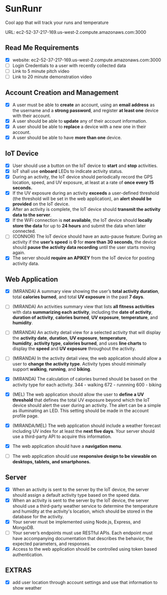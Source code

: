 
# SunRunr
Cool app that will track your runs and temperature

URL: ec2-52-37-217-169.us-west-2.compute.amazonaws.com:3000

## Read Me Requirements
 - [x] website: ec2-52-37-217-169.us-west-2.compute.amazonaws.com:3000
 - [ ] Login Credentials to a user with recently collected data
 - [ ] Link to 5 minute pitch video
 - [ ] Link to 20 minute demonstration video
## Account Creation and Management
 - [x] A user must be able to **create** an account, using an **email address** as the username and a **strong password**, and register **at least one** device with their account.
 - [x] A user should be able to **update** any of their account information.
 - [x] A user should be able to **replace** a device with a new one in their account.
 - [x] A user should be able to have **more than one** device.
## IoT Device
 - [x] User should use a button on the IoT device to **start** and **stop** activities.
 - [X] IoT shall use **onboard** LEDs to indicate activity status.
 - [X] During an activity, the IoT device should periodically record the GPS location, speed, and UV exposure, at least at a rate of **once every 15 seconds.**
 - [x] If the UV exposure during an activity **exceeds** a user-defined
       threshold (the threshold will be set in the web application), an
       **alert should be provided** on the IoT device.
 - [x] After an activity is complete, the IoT device should **transmit the
       activity data to the server**.
 - [x] If the WiFi connection is **not available**, the IoT device should
       **locally store the data** for up to **24 hours** and submit the data
       when later connected.
 - [ ] (CONNOR) The IoT device should have an auto-pause feature: During an
       activity if the **user’s speed** is **0** for **more than 30 seconds**, the
       device should **pause the activity data recording** until the user
       starts moving again.
 - [x] The server should **require an APIKEY** from the IoT device for
       posting activity data.
## Web Application
 - [x] (MIRANDA) A summary view showing the user’s **total activity duration**, total 
       **calories burned**, and total **UV exposure** in the past **7 days**.
 - [ ] (MIRANDA) An activities summary view that lists **all fitness activities** with
       data **summarizing each activity**, including the **date of activity**,  
       **duration of activity**, **calories burned**, **UV exposure**, **temperature**,
       and **humidity**.
 - [ ] (MIRANDA) An activity detail view for a selected activity that will display
       the **activity date**, **duration**, **UV exposure**, **temperature**,   
       **humidity**, **activity type**, **calories burned**, and uses **line charts**
       to    display the  **speed** and **UV exposure** throughout the
       activity.
 - [ ] (MIRANDA) In the activity detail view, the web application should allow a
       user to **change the activity type**. Activity types should minimally
       support **walking**, **running**, and **biking**.
 - [x] (MIRANDA) The calculation of calories burned should be based on the
       activity type for each activity.
       344 - walking
       672 - runnning
       600 - biking

 - [X] (MEL) The web application should allow the user to **define a UV
       threshold** that defines the total UV exposure beyond which the IoT
       device should alert the user during an activity. The alert can be
       a simple as illuminating an LED. This setting should be made
       in the account profile page.
 - [X] (MIRANDA/MEL) The web application should include a weather forecast including
       UV index for at least the **next five days**. Your server should
       use a third-party API to acquire this information.
 - [x] The web application should have a **navigation menu**.
 - [ ] The web application should use **responsive design to be viewable
       on desktops, tablets, and smartphones.**
## Server
 - [x] When an activity is sent to the server by the IoT device, the
       server should assign a default activity type based on the speed
       data.
 - [x] When an activity is sent to the server by the IoT device, the
       server should use a third-party weather service to determine the
       temperature and humidity at the activity's location, which should
       be stored in the database for the activity.
 - [x] Your server must be implemented using Node.js, Express, and
       MongoDB.
 - [ ] Your server’s endpoints must use RESTful APIs. Each endpoint must
           have accompanying documentation that describes the behavior, the
           expected parameters, and responses.
 - [x] Access to the web application should be controlled using token
       based authentication.
## EXTRAS
 - [X] add user location through account settings and use that information to show weather
